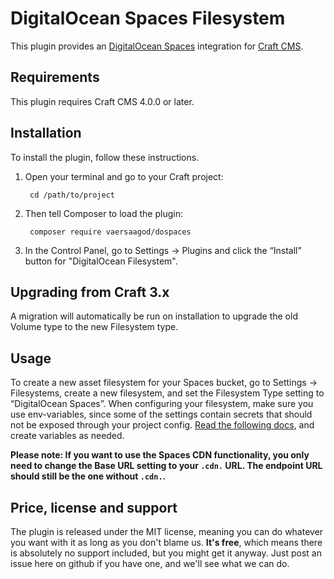 # DigitalOcean Spaces Filesystem

This plugin provides an [DigitalOcean Spaces](https://www.digitalocean.com/products/spaces/) integration for [Craft CMS](https://craftcms.com/).

## Requirements

This plugin requires Craft CMS 4.0.0 or later. 

## Installation

To install the plugin, follow these instructions.

1. Open your terminal and go to your Craft project:

        cd /path/to/project

2. Then tell Composer to load the plugin:

        composer require vaersaagod/dospaces

3. In the Control Panel, go to Settings → Plugins and click the “Install” button for "DigitalOcean Filesystem".

## Upgrading from Craft 3.x 

A migration will automatically be run on installation to upgrade the old Volume type to the new Filesystem type.  

## Usage

To create a new asset filesystem for your Spaces bucket, go to Settings → Filesystems, 
create a new filesystem, and set the Filesystem Type setting to “DigitalOcean Spaces”.
When configuring your filesystem, make sure you use env-variables, since some of the
settings contain secrets that should not be exposed through your project
config. [Read the following docs](https://craftcms.com/docs/4.x/config/#environmental-configuration), 
and create variables as needed.

**Please note: If you want to use the Spaces CDN functionality, you only
need to change the Base URL setting to your `.cdn.` URL. The endpoint URL
should still be the one without `.cdn.`.**


## Price, license and support

The plugin is released under the MIT license, meaning you can do whatever 
you want with it as long as you don't blame us. **It's free**, which means 
there is absolutely no support included, but you might get it anyway. Just 
post an issue here on github if you have one, and we'll see what we can do. 

